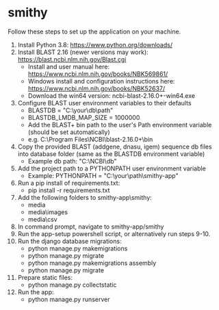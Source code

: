 # smithy
Follow these steps to set up the application on your machine.

1. Install Python 3.8: https://www.python.org/downloads/
2. Install BLAST 2.16 (newer versions may work): https://blast.ncbi.nlm.nih.gov/Blast.cgi
    - Install and user manual here: https://www.ncbi.nlm.nih.gov/books/NBK569861/
    - Windows install and configuration instructions here: https://www.ncbi.nlm.nih.gov/books/NBK52637/
    - Download the win64 version: ncbi-blast-2.16.0+-win64.exe 
3. Configure BLAST user environment variables to their defaults
    - BLASTDB = "C:\your\db\path\"
    - BLASTDB_LMDB_MAP_SIZE = 1000000
    - Add the BLAST+ bin path to the user's Path environment variable (should be set automatically)
    - e.g. C:\Program Files\NCBI\blast-2.16.0+\bin
4. Copy the provided BLAST (addgene, dnasu, igem) sequence db files into database folder (same as the BLASTDB environment variable)
    - Example db path: "C:\NCBI\db"
5. Add the project path to a PYTHONPATH user environment variable
    - Example: PYTHONPATH = "C:\your\path\smithy-app"
6. Run a pip install of requirements.txt:
    - pip install -r requirements.txt
7. Add the following folders to smithy-app\smithy:
    - media
    - media\images
    - media\csv
8. In command prompt, navigate to smithy-app/smithy
9. Run the app-setup powershell script, or alternatively run steps 9-10.
10. Run the django database migrations:
    - python manage.py makemigrations
    - python manage.py migrate
    - python manage.py makemigrations assembly
    - python manage.py migrate
11. Prepare static files:
    - python manage.py collectstatic
12. Run the app:
    - python manage.py runserver
